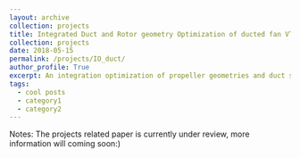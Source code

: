 ```yaml
---
layout: archive
collection: projects
title: Integrated Duct and Rotor geometry Optimization of ducted fan VTOL Aircrafts 
collection: projects
date: 2018-05-15
permalink: /projects/IO_duct/
author_profile: True
excerpt: An integration optimization of propeller geometries and duct shape was performed with the help of Kriging Surrogate Based Optimization, some interesting results were found. **[read more](/projects/IO_duct/)**
tags:
  - cool posts
  - category1
  - category2
---
```


Notes: The projects related paper is currently under review, more information will coming soon:)
